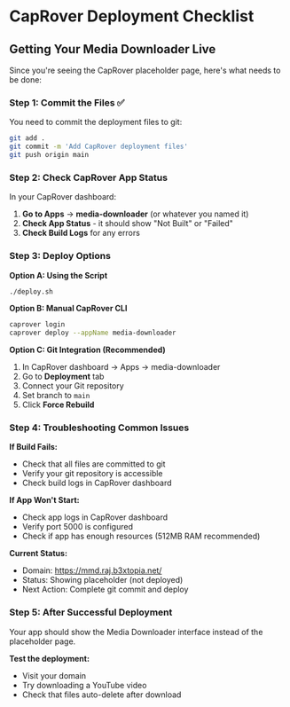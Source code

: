 # CapRover Deployment Checklist
## Getting Your Media Downloader Live

Since you're seeing the CapRover placeholder page, here's what needs to be done:

### Step 1: Commit the Files ✅
You need to commit the deployment files to git:

```bash
git add .
git commit -m 'Add CapRover deployment files'
git push origin main
```

### Step 2: Check CapRover App Status
In your CapRover dashboard:

1. **Go to Apps** → **media-downloader** (or whatever you named it)
2. **Check App Status** - it should show "Not Built" or "Failed"
3. **Check Build Logs** for any errors

### Step 3: Deploy Options

**Option A: Using the Script**
```bash
./deploy.sh
```

**Option B: Manual CapRover CLI**
```bash
caprover login
caprover deploy --appName media-downloader
```

**Option C: Git Integration (Recommended)**
1. In CapRover dashboard → Apps → media-downloader
2. Go to **Deployment** tab
3. Connect your Git repository
4. Set branch to `main`
5. Click **Force Rebuild**

### Step 4: Troubleshooting Common Issues

**If Build Fails:**
- Check that all files are committed to git
- Verify your git repository is accessible
- Check build logs in CapRover dashboard

**If App Won't Start:**
- Check app logs in CapRover dashboard
- Verify port 5000 is configured
- Check if app has enough resources (512MB RAM recommended)

**Current Status:**
- Domain: https://mmd.raj.b3xtopia.net/
- Status: Showing placeholder (not deployed)
- Next Action: Complete git commit and deploy

### Step 5: After Successful Deployment
Your app should show the Media Downloader interface instead of the placeholder page.

**Test the deployment:**
- Visit your domain
- Try downloading a YouTube video
- Check that files auto-delete after download